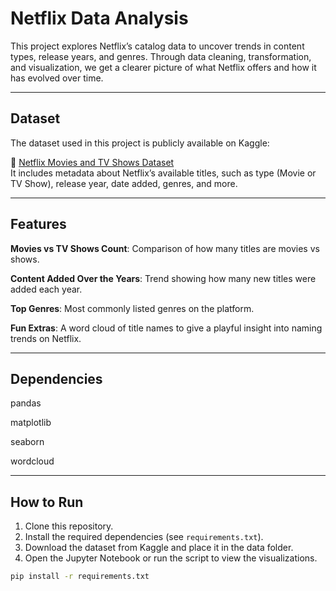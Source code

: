 # Netflix Data Analysis

This project explores Netflix’s catalog data to uncover trends in content types, release years, and genres. Through data cleaning, transformation, and visualization, we get a clearer picture of what Netflix offers and how it has evolved over time.

---

## Dataset

The dataset used in this project is publicly available on Kaggle:

🔗 [Netflix Movies and TV Shows Dataset](https://www.kaggle.com/datasets/shivamb/netflix-shows)  
It includes metadata about Netflix’s available titles, such as type (Movie or TV Show), release year, date added, genres, and more.

---

## Features

**Movies vs TV Shows Count**: 
Comparison of how many titles are movies vs shows.

**Content Added Over the Years**: 
Trend showing how many new titles were added each year.

**Top Genres**: 
Most commonly listed genres on the platform.

**Fun Extras**: 
A word cloud of title names to give a playful insight into naming trends on Netflix.

---

## Dependencies
pandas

matplotlib

seaborn

wordcloud

---

## How to Run

1. Clone this repository.
2. Install the required dependencies (see `requirements.txt`).
3. Download the dataset from Kaggle and place it in the data folder.
4. Open the Jupyter Notebook or run the script to view the visualizations.

```bash
pip install -r requirements.txt

